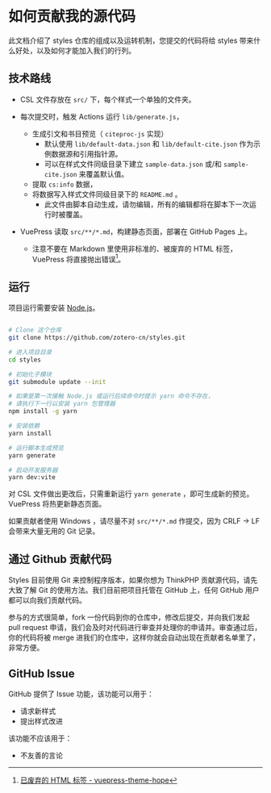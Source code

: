 # 如何贡献我的源代码

此文档介绍了 styles 仓库的组成以及运转机制，您提交的代码将给 styles 带来什么好处，以及如何才能加入我们的行列。

## 技术路线

- CSL 文件存放在 `src/` 下，每个样式一个单独的文件夹。
- 每次提交时，触发 Actions 运行 `lib/generate.js`，
  - 生成引文和书目预览（ `citeproc-js` 实现）
    - 默认使用 `lib/default-data.json` 和 `lib/default-cite.json` 作为示例数据源和引用指针源。
    - 可以在样式文件同级目录下建立 `sample-data.json` 或/和 `sample-cite.json` 来覆盖默认值。
  - 提取 `cs:info` 数据，
  - 将数据写入样式文件同级目录下的 `README.md` 。
    - 此文件由脚本自动生成，请勿编辑，所有的编辑都将在脚本下一次运行时被覆盖。

- VuePress 读取 `src/**/*.md`，构建静态页面，部署在 GitHub Pages 上。
  - 注意不要在 Markdown 里使用非标准的、被废弃的 HTML 标签，VuePress 将直接抛出错误[^vuepress-html]。

[^vuepress-html]: [已废弃的 HTML 标签 - vuepress-theme-hope](https://vuepress-theme-hope.github.io/v2/zh/cookbook/vuepress/markdown.html#%E5%B7%B2%E5%BA%9F%E5%BC%83%E7%9A%84-html-%E6%A0%87%E7%AD%BE)

## 运行

项目运行需要安装 [Node.js](https://nodejs.org/zh-cn/)。

```bash

# Clone 这个仓库
git clone https://github.com/zotero-cn/styles.git

# 进入项目目录
cd styles

# 初始化子模块
git submodule update --init

# 如果是第一次接触 Node.js 或运行后续命令时提示 yarn 命令不存在，
# 请执行下一行以安装 yarn 包管理器
npm install -g yarn

# 安装依赖
yarn install

# 运行脚本生成预览
yarn generate

# 启动开发服务器
yarn dev:vite

```

对 CSL 文件做出更改后，只需重新运行 `yarn generate` ，即可生成新的预览。VuePress 将热更新静态页面。


如果贡献者使用 Windows ，请尽量不对 `src/**/*.md` 作提交，因为 CRLF -> LF 会带来大量无用的 Git 记录。


## 通过 Github 贡献代码

Styles 目前使用 Git 来控制程序版本，如果你想为 ThinkPHP 贡献源代码，请先大致了解 Git 的使用方法。我们目前把项目托管在 GitHub 上，任何 GitHub 用户都可以向我们贡献代码。

参与的方式很简单，fork 一份代码到你的仓库中，修改后提交，并向我们发起 pull request 申请，我们会及时对代码进行审查并处理你的申请并。审查通过后，你的代码将被 merge 进我们的仓库中，这样你就会自动出现在贡献者名单里了，非常方便。

## GitHub Issue

GitHub 提供了 Issue 功能，该功能可以用于：

- 请求新样式
- 提出样式改进

该功能不应该用于：

- 不友善的言论

